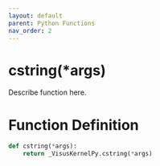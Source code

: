 ```yaml
---
layout: default
parent: Python Functions
nav_order: 2
---
```


# cstring(*args)

Describe function here.

# Function Definition

```python
def cstring(*args):
    return _VisusKernelPy.cstring(*args)
```